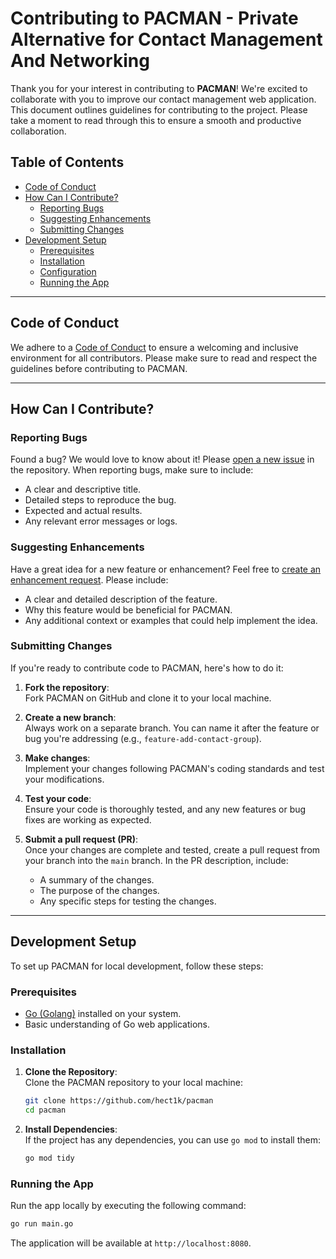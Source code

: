 # Contributing to PACMAN - Private Alternative for Contact Management And Networking

Thank you for your interest in contributing to **PACMAN**! We're excited to collaborate with you to improve our contact management web application. This document outlines guidelines for contributing to the project. Please take a moment to read through this to ensure a smooth and productive collaboration.

## Table of Contents

- [Code of Conduct](#code-of-conduct)
- [How Can I Contribute?](#how-can-i-contribute)
  - [Reporting Bugs](#reporting-bugs)
  - [Suggesting Enhancements](#suggesting-enhancements)
  - [Submitting Changes](#submitting-changes)
- [Development Setup](#development-setup)
  - [Prerequisites](#prerequisites)
  - [Installation](#installation)
  - [Configuration](#configuration)
  - [Running the App](#running-the-app)

---

## Code of Conduct

We adhere to a [Code of Conduct](CODE_OF_CONDUCT.md) to ensure a welcoming and inclusive environment for all contributors. Please make sure to read and respect the guidelines before contributing to PACMAN.

---

## How Can I Contribute?

### Reporting Bugs

Found a bug? We would love to know about it! Please [open a new issue](https://github.com/yourusername/pacman/issues/new) in the repository. When reporting bugs, make sure to include:

- A clear and descriptive title.
- Detailed steps to reproduce the bug.
- Expected and actual results.
- Any relevant error messages or logs.

### Suggesting Enhancements

Have a great idea for a new feature or enhancement? Feel free to [create an enhancement request](https://github.com/yourusername/pacman/issues/new). Please include:

- A clear and detailed description of the feature.
- Why this feature would be beneficial for PACMAN.
- Any additional context or examples that could help implement the idea.

### Submitting Changes

If you're ready to contribute code to PACMAN, here's how to do it:

1. **Fork the repository**:  
   Fork PACMAN on GitHub and clone it to your local machine.

2. **Create a new branch**:  
   Always work on a separate branch. You can name it after the feature or bug you're addressing (e.g., `feature-add-contact-group`).

3. **Make changes**:  
   Implement your changes following PACMAN's coding standards and test your modifications.

4. **Test your code**:  
   Ensure your code is thoroughly tested, and any new features or bug fixes are working as expected.

5. **Submit a pull request (PR)**:  
   Once your changes are complete and tested, create a pull request from your branch into the `main` branch. In the PR description, include:

   - A summary of the changes.
   - The purpose of the changes.
   - Any specific steps for testing the changes.

---

## Development Setup

To set up PACMAN for local development, follow these steps:

### Prerequisites

- [Go (Golang)](https://golang.org/) installed on your system.
- Basic understanding of Go web applications.

### Installation

1. **Clone the Repository**:  
   Clone the PACMAN repository to your local machine:

   ```bash
   git clone https://github.com/hect1k/pacman
   cd pacman
   ```

2. **Install Dependencies**:  
   If the project has any dependencies, you can use `go mod` to install them:

   ```bash
   go mod tidy
   ```

### Running the App

Run the app locally by executing the following command:

```bash
go run main.go
```

The application will be available at `http://localhost:8080`.
